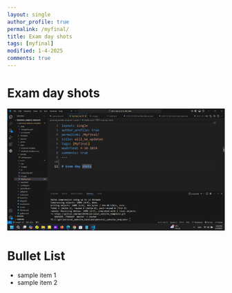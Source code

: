 ```yaml
---
layout: single
author_profile: true
permalink: /myfinal/
title: Exam day shots
tags: [myfinal]
modified: 1-4-2025
comments: true
---
```


# Exam day shots
![Exam day shots](assets/images/sa.png)
# Bullet List
- sample item 1
- sample item 2
